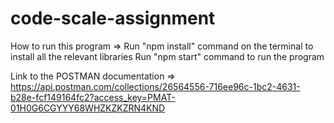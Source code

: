 # code-scale-assignment

How to run this program =>
Run "npm install" command on the terminal to install all the relevant libraries
Run "npm start" command to run the program

Link to the POSTMAN documentation =>
https://api.postman.com/collections/26564556-716ee96c-1bc2-4631-b28e-fcf149164fc2?access_key=PMAT-01H0G6CGYYY68WHZKZKZRN4KND
